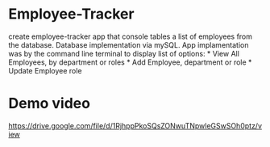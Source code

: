 # Employee-Tracker
create employee-tracker app that console tables a list of employees from the database.  Database implementation via mySQL.  App implamentation was by the command line terminal to display list of options:
    * View All Employees, by department or roles
    * Add Employee, department or role
    * Update Employee role

# Demo video
https://drive.google.com/file/d/1RjhppPkoSQsZONwuTNpwleGSwSOh0ptz/view
